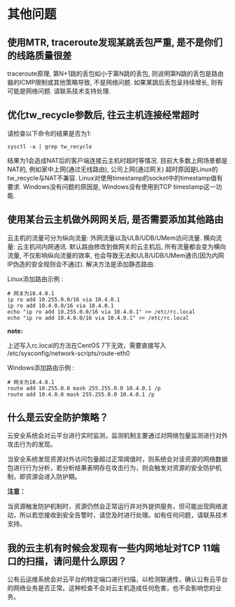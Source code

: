 # 其他问题

## 使用MTR, traceroute发现某跳丢包严重, 是不是你们的线路质量很差

traceroute原理, 第N+1跳的丢包如小于第N跳的丢包, 则说明第N跳的丢包是路由器的ICMP限制或其他策略导致, 不是网络问题.
如果某跳后丢包呈持续增长, 则有可能是网络问题. 请联系技术支持处理.

## 优化tw\_recycle参数后, 往云主机连接经常超时

请检查以下命令的结果是否为1:

    sysctl -a | grep tw_recycle

结果为1会造成NAT后的客户端连接云主机时超时等情况. 目前大多数上网场景都是NAT的, 例如家中上网(通过无线路由), 公司上网(通过网关)
超时原因是Linux的tw\_recycle与NAT不兼容.
Linux对使用timestamp的socket中的timestamp值有要求.
Windows没有问题的原因是, Windows没有使用到TCP timestamp这一功能.

## 使用某台云主机做外网网关后, 是否需要添加其他路由

云主机的流量可分为纵向流量: 外网流量以及ULB/UDB/UMem访问流量. 横向流量: 云主机间内网通讯. 默认路由修改到做网关的云主机后,
所有流量都会变为横向流量, 不仅影响纵向流量的效率, 也会导致无法和ULB/UDB/UMem通讯(因为内网IP伪造的安全规则会不通过).
解决方法是添加静态路由.

Linux添加路由示例 :

``` 
# 网关为10.4.0.1
ip ro add 10.255.0.0/16 via 10.4.0.1
ip ro add 10.4.0.0/16 via 10.4.0.1
echo "ip ro add 10.255.0.0/16 via 10.4.0.1" >> /etc/rc.local
echo "ip ro add 10.4.0.0/16 via 10.4.0.1" >> /etc/rc.local

```

**note:**

上述写入rc.local的方法在CentOS 7下无效，需要直接写入
/etc/sysconfig/network-scripts/route-eth0

Windows添加路由示例 :

``` 
# 网关为10.4.0.1
route add 10.255.0.0 mask 255.255.0.0 10.4.0.1 /p
route add 10.4.0.0 mask 255.255.0.0 10.4.0.1 /p

```

## 什么是云安全防护策略？

云安全系统会对云平台进行实时监测，监测机制主要通过对网络包量监测进行对外攻击行为的发现。

当安全系统发现资源对外访问包量超过正常阈值时，则系统会对该资源的网络数据包进行行为分析，若分析结果表明存在攻击行为，则会触发对资源的安全防护机制，即资源会进入防护期。

**注意：**

当资源触发防护机制时，资源仍然会正常运行并对外提供服务，但可能出现网络波动，所以若您接收到安全告警时，请您及时进行处理。如有任何问题，请联系技术支持。

## 我的云主机有时候会发现有一些内网地址对TCP 11端口的扫描，请问是什么原因？

公有云运维系统会对云平台的特定端口进行扫描，以检测联通性，确认公有云平台的网络业务是否正常。这种检查不会对云主机造成任何危害，也不会影响您的业务。
